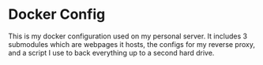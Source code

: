 # Docker Config

This is my docker configuration used on my personal server. It includes 3 submodules which are webpages it hosts, the configs for my reverse proxy, and a script I use to back everything up to a second hard drive.
